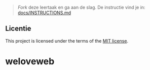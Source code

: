 > _Fork_ deze leertaak en ga aan de slag. De instructie vind je in: [docs/INSTRUCTIONS.md](docs/INSTRUCTIONS.md)

## Licentie

This project is licensed under the terms of the [MIT license](./LICENSE).
# weloveweb

